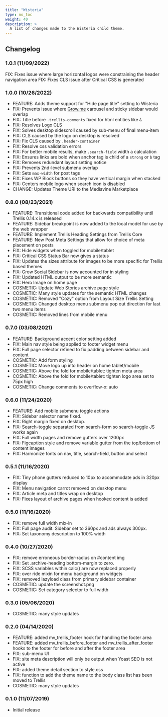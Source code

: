 ```yaml
---
title: "Wisteria"
type: no_toc
weight: 40
description: >
  A list of changes made to the Wisteria child theme.
---
```


## Changelog

### 1.0.1 (11/09/2022)
FIX: Fixes issue where large horizontal logos were constraining the header navigation area
FIX: Fixes CLS issue after Critical CSS is generated

### 1.0.0 (10/26/2022)
- FEATURE: Adds theme support for "Hide page title" setting to Wisteria
- FIX: Prevents issue where [Grow.me](http://grow.me/) carousel and sticky sidebar would overlap
- FIX: Title before `.trellis-comments` fixed for html entities like `&`
- FIX: Resolves Logo CLS
- FIX: Solves desktop sidescroll caused by sub-menu of final menu-item
- FIX: CLS caused by the logo on desktop is resolved
- FIX: Fix CLS caused by `.header-container`
- FIX: Resolve css validation errors
- FIX: For better mobile results, make `.search-field` width a calculation
- FIX: Ensures links are bold when anchor tag is child of a `strong` or `b` tag
- FIX: Removes redundant layout setting notice
- FIX: Prevents 2nd-level submenu overlap
- FIX: Sets `max-width` for post tags
- FIX: Fixes WP Block buttons so they have vertical margin when stacked
- FIX: Centers mobile logo when search icon is disabled
- CHANGE: Updates Theme URI to the Mediavine Marketplace

### 0.8.0 (08/23/2021)
- FEATURE: Transitional code added for backwards compatibility until Trellis 0.14.x is released
- FEATURE: Sidebar breakpoint is now added to the local model for use by the web wrapper
- FEATURE: Implement Trellis Heading Settings from Trellis Core
- FEATURE: New Post Meta Settings that allow for choice of meta placement on posts
- FIX: Hide widgets when toggled for mobile/tablet
- FIX: Critical CSS Status Bar now gives a status
- FIX: Updates the sizes attribute for images to be more specific for Trellis based themes
- FIX: Grow Social Sidebar is now accounted for in styling
- FIX: Updated HTML output to be more semantic
- FIX: Hero Image on home page
- COSMETIC: Update Web Stories archive page style
- COSMETIC: Many style updates for the semantic HTML changes
- COSMETIC: Removed "Cozy" option from Layout Size Trellis Setting
- COSMETIC: Changed desktop menu submenu pop out direction for last two menu items
- COSMETIC: Removed lines from mobile menu

### 0.7.0 (03/08/2021)
- FEATURE: Background accent color setting added
- FIX: Main nav style being applied to footer widget menu
- FIX: Full page selector refined to fix padding between sidebar and content
- COSMETIC: Add form styling
- COSMETIC: Move logo up into header on home tablet/mobile
- COSMETIC: Above the fold for mobile/tablet: tighten meta area
- COSMETIC: Above the fold for mobile/tablet: tighten logo area set to 75px high
- COSMETIC: Change comments to overflow-x: auto

### 0.6.0 (11/24/2020)
- FEATURE: Add mobile submenu toggle actions
- FIX: Sidebar selector name fixed.
- FIX: Right margin fixed on desktop.
- FIX: Search-toggle separated from search-form so search-toggle JS works again
- FIX: Full width pages and remove gutters over 1200px
- FIX: Figcaption style and remove variable gutter from the top/bottom of content images
- FIX: Harmonize fonts on nav, title, search-field, button and select

### 0.5.1 (11/16/2020)
- FIX: Tiny phone gutters reduced to 10px to accommodate ads in 320px display
- FIX: Menu navigation carrot removed on desktop menu
- FIX: Article meta and titles wrap on desktop
- FIX: Fixes layout of archive pages when hooked content is added

### 0.5.0 (11/16/2020)
- FIX: remove full width mix-in
- FIX: Full page audit. Sidebar set to 360px and ads always 300px.
- FIX: Set taxonomy description to 100% width

### 0.4.0 (10/27/2020)
- FIX: remove erroneous border-radius on #content img
- FIX: Set .archive-heading bottom-margin to zero.
- FIX: SCSS variables within calc() are now replaced properly
- FIX: over ride mixin for menu background on widgets
- FIX: removed lazyload class from primary sidebar container
- COSMETIC: update the screenshot.png
- COSMETIC: Set category selector to full width

### 0.3.0 (05/06/2020)
- COSMETIC: many style updates

### 0.2.0 (04/14/2020)
- FEATURE: added mv_trellis_footer hook for handling the footer area
- FEATURE: added mv_trellis_before_footer and mv_trellis_after_footer hooks to the footer for before and after the footer area
- FIX: sub-menu UI
- FIX: site meta description will only be output when Yoast SEO is not active
- FIX: added theme detail section to style.css
- FIX: function to add the theme name to the body class list has been moved to Trellis
- COSMETIC: many style updates

### 0.1.0 (11/07/2019)
- Initial release